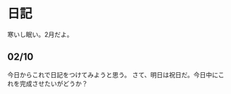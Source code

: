 # 日記
寒いし眠い。2月だよ。
## 02/10
今日からこれで日記をつけてみようと思う。
さて、明日は祝日だ。今日中にこれを完成させたいがどうか？
<!--stackedit_data:
eyJoaXN0b3J5IjpbLTE0MTYyMTA5NzgsNzQ4MDI1Mzg5XX0=
-->